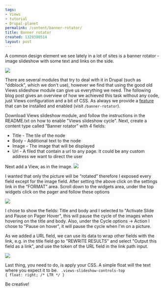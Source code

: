 ```yaml
--- 
tags: 
- Views
- tutorial
- Drupal-planet
permalink: /content/banner-rotator/
title: Banner rotator
created: 1329390514
layout: post
---
```

A common design element we see lately in a lot of sites is a banner rotator - image slideshow with some text and links on the side.

<img src="http://www.gizra.com/sites/default/files/Medico,%20the%20largest%20community%20for%20medical%20information%20in%20India..jpg" />

There are several modules that try to deal with it in Drupal (such as "ddblock", which we don't use), however we find that using the good old Views slideshow module can give us everything we need. The following blog post gives an overview of how we achieved this task without any code, just Views configuration and a bit of CSS. As always we provide a <a href="http://drupal.org/sandbox/RoySegall/1442236">feature</a> that can be installed and enabled (visit <code>/banner-rotator</code>).

Download Views slideshow module, and follow the instructions in the README.txt on how to enable "Views slideshow cycle".
Next, create a content type called “Banner rotator” with 4 fields:
<ul>
<li>Title - The tile of the node</li>
<li>Body - Additional text to the node</li>
<li>Image - The image that will be displayed</li>
<li>Url - A filed that contain a url to any page. It could be any custom address we want to direct the user</li>
</ul>

Next add a View, as in the image. 
<img src="http://www.gizra.com/sites/default/files/Selection_002.png" />

I wanted that only the picture will be “rotated” therefore I exposed every field except for the image field.
After setting the above click on the settings link in the “FORMAT” area. Scroll down to the widgets area, under the top widgets click on the pager and follow these options

<img src="http://www.gizra.com/sites/default/files/Selection_003.png" />

I chose to show the fields: Title and body and I selected to "Activate Slide and Pause on Pager Hover", this will pause the cycle of the images when hovering on the title and body. Also, under the Cycle options -> Action I chose to "Pause on hover", it will pause the cycle when I'm on a picture.

As we added a URL field, we can use its data to wrap other fields with the link, e.g. in the title field go to "REWRITE RESULTS" and select "Output this field as a link", and use the token of the URL field in the link path input. 

<img src="http://www.gizra.com/sites/default/files/Selection_005.png" />


Last thing, you need to do, is apply your CSS. A simple float will the text where you expect it to be. <code>
.views-slideshow-controls-top {
  float: right; /* LTR */
}
</code>

Be creative!
